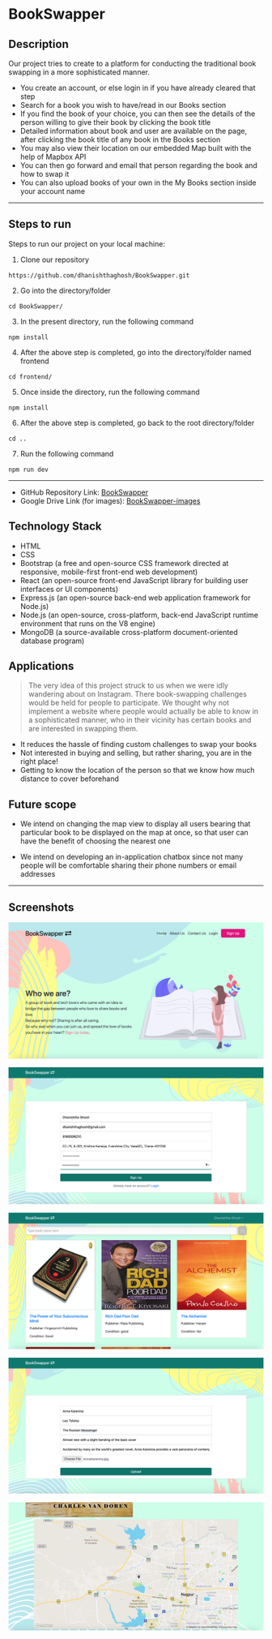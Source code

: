 # BookSwapper

## Description

Our project tries to create to a platform for conducting the traditional book swapping in a more sophisticated manner.

- You create an account, or else login in if you have already cleared that step
- Search for a book you wish to have/read in our Books section
- If you find the book of your choice, you can then see the details of the person willing to give their book by clicking the book title
- Detailed information about book and user are available on the page, after clicking the book title of any book in the Books section
- You may also view their location on our embedded Map built with the help of Mapbox API
- You can then go forward and email that person regarding the book and how to swap it
- You can also upload books of your own in the My Books section inside your account name 

----

## Steps to run

Steps to run our project on your local machine:
1. Clone our repository
````
https://github.com/dhanishthaghosh/BookSwapper.git
````

2. Go into the directory/folder
````
cd BookSwapper/
````

3. In the present directory, run the following command
````
npm install
````

4. After the above step is completed, go into the directory/folder named frontend
````
cd frontend/
````

5. Once inside the directory, run the following command
````
npm install
````

6. After the above step is completed, go back to the root directory/folder
````
cd ..
````

7. Run the following command 
````
npm run dev
````

----

- GitHub Repository Link: [BookSwapper](https://github.com/dhanishthaghosh/BookSwapper)
- Google Drive Link (for images): [BookSwapper-images](https://drive.google.com/drive/folders/1ML3VXxbuGjcQH0yNg1UcC3IQ5GWcv8Eo?usp=sharing) 


## Technology Stack
- HTML
- CSS
- Bootstrap (a free and open-source CSS framework directed at responsive, mobile-first front-end web development)
- React (an open-source front-end JavaScript library for building user interfaces or UI components)
- Express.js (an open-source back-end web application framework for Node.js)
- Node.js (an open-source, cross-platform, back-end JavaScript runtime environment that runs on the V8 engine)
- MongoDB (a source-available cross-platform document-oriented database program)

## Applications
> The very idea of this project struck to us when we were idly wandering about on Instagram. There book-swapping challenges would be held for people to participate. We thought why not implement a website where people would actually be able to know in a sophisticated manner, who in their vicinity has certain books and are interested in swapping them.

- It reduces the hassle of finding custom challenges to swap your books
- Not interested in buying and selling, but rather sharing, you are in the right place!
- Getting to know the location of the person so that we know how much distance to cover beforehand


## Future scope

- We intend on changing the map view to display all users bearing that particular book to be displayed on the map at once, so that user can have the benefit of choosing the nearest one

- We intend on developing an in-application chatbox since not many people will be comfortable sharing their phone numbers or email addresses

----

## Screenshots

![Home Page](./demo-images/1.png "Home Page")

![Sign Up Page](./demo-images/4.png "Sign Up Page")

![Books Page](./demo-images/5.png "Books Image") 

![Book Upload](./demo-images/7.png "Book Upload")

![Map](./demo-images/10.png "Map showing user")